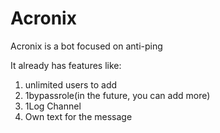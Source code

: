 # Acronix
Acronix is a bot focused on anti-ping

It already has features like:
1. unlimited users to add
2. 1bypassrole(in the future, you can add more)
3. 1Log Channel
4. Own text for the message
